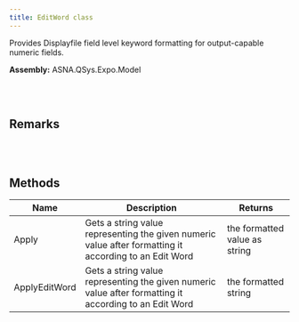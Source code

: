 ```yaml
---
title: EditWord class
---
```


Provides Displayfile field level keyword formatting for output-capable numeric fields.

**Assembly:** ASNA.QSys.Expo.Model

<br>
<br>

## Remarks

<br>
<br>

## Methods

| Name | Description | Returns
| --- | --- | ---
| Apply | Gets a string value representing the given numeric value after formatting it according to an Edit Word | the formatted value as string
| ApplyEditWord | Gets a string value representing the given numeric value after formatting it according to an Edit Word | the formatted string

<br>
<br>

